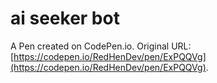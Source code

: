 # ai seeker bot

A Pen created on CodePen.io. Original URL: [https://codepen.io/RedHenDev/pen/ExPQQVg](https://codepen.io/RedHenDev/pen/ExPQQVg).


